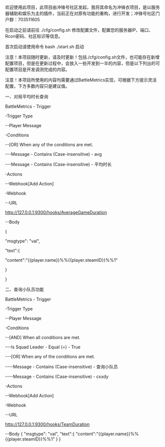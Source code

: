 
欢迎使用此项目，此项目由冲锋号社区发起，我将其命名为冲锋衣项目，是以服务器辅助和娱乐为主的插件，当前正在对原有功能的重构，进行开发；冲锋号社区门户群：703511605


在启动之前请前往 ./cfg/config.sh 修改配置文件，配置您的服务器IP、端口、Rcon密码、社区标识等信息。

首次启动请使用命令 bash ./start.sh 启动


注意！本项目随时更新，请及时更新！包括./cfg/config.sh文件，也可能存在新增配置项目，但是在更新过程中，会放入一些开发到一半的内容，但是以下列出的可配置项目是开发调测完成的内容。


注意！本项目所使用的内容均需要通过BattleMetrics实现，可根据下方提示灵活配置，下方多数内容只是建议值。


一、对局平均时长查询

BattleMetrics - Trigger

-Trigger Type

--Player Message

-Conditions

--[OR] When any of the conditions are met.

---Message - Contains (Case-insensitive) - avg

---Message - Contains (Case-insensitive) - 平均时长

-Actions

--Webhook[Add Action]

-Webhook

--URL

http://127.0.0.1:9300/hooks/AverageGameDuration

--Body

{

  "msgtype": "val",
  
  "text":{
  
  "content":"{{player.name}}%%{{player.steamID}}%%1" 
  
 }
 
}


二、查询小队员功能

BattleMetrics - Trigger

-Trigger Type

--Player Message

-Conditions

--[AND] When all conditions are met.

---Is Squad Leader - Equal (=) - True

---[OR] When any of the conditions are met.

----Message - Contains (Case-insensitive) - 查询小队员

----Message - Contains (Case-insensitive) - cxxdy

-Actions

--Webhook[Add Action]

-Webhook

--URL

http://127.0.0.1:9300/hooks/TeamDuration

--Body
{
  "msgtype": "val",
  "text":{
  "content":"{{player.name}}%%{{player.steamID}}%%1" 
 }
}

